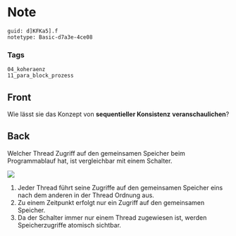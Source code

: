 # Note
```
guid: d]KFKa5].f
notetype: Basic-d7a3e-4ce08
```

### Tags
```
04_koheraenz
11_para_block_prozess
```

## Front
Wie lässt sie das Konzept von <b>sequentieller Konsistenz</b>
<b>veranschaulichen</b>?

## Back
Welcher Thread Zugriff auf den gemeinsamen Speicher beim
Programmablauf hat, ist vergleichbar mit einem Schalter.
<div><img src="54244817.png"></div>
<div>
  <ol>
    <li>Jeder Thread führt seine Zugriffe auf den gemeinsamen
    Speicher eins nach dem anderen in der Thread Ordnung aus.
    <li>Zu einem Zeitpunkt erfolgt nur ein Zugriff auf den
    gemeinsamen Speicher.
    <li>Da der Schalter immer nur einem Thread zugewiesen ist,
    werden Speicherzugriffe atomisch sichtbar.
  </ol>
</div>
